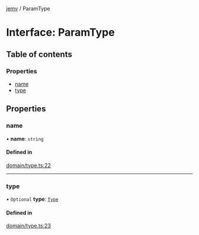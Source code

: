 [jemv](../README.md) / ParamType

# Interface: ParamType

## Table of contents

### Properties

- [name](ParamType.md#name)
- [type](ParamType.md#type)

## Properties

### name

• **name**: `string`

#### Defined in

[domain/type.ts:22](https://github.com/FlavioLionelRita/typ3s/blob/b168c24/src/lib/domain/type.ts#L22)

___

### type

• `Optional` **type**: [`Type`](../classes/Type.md)

#### Defined in

[domain/type.ts:23](https://github.com/FlavioLionelRita/typ3s/blob/b168c24/src/lib/domain/type.ts#L23)
